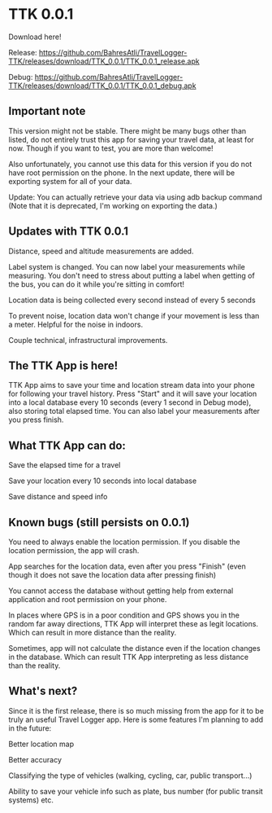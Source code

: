# TTK 0.0.1

Download here!

Release: https://github.com/BahresAtli/TravelLogger-TTK/releases/download/TTK_0.0.1/TTK_0.0.1_release.apk

Debug: https://github.com/BahresAtli/TravelLogger-TTK/releases/download/TTK_0.0.1/TTK_0.0.1_debug.apk

## Important note

This version might not be stable. There might be many bugs other than listed, do not entirely trust this app for saving your travel data, at least for now. Though if you want to test, you are more than welcome!

Also unfortunately, you cannot use this data for this version if you do not have root permission on the phone. In the next update, there will be exporting system for all of your data.

Update: You can actually retrieve your data via using adb backup command (Note that it is deprecated, I'm working on exporting the data.)

## Updates with TTK 0.0.1

Distance, speed and altitude measurements are added.

Label system is changed. You can now label your measurements while measuring. You don't need to stress about putting a label when getting of the bus, you can do it while you're sitting in comfort!

Location data is being collected every second instead of every 5 seconds

To prevent noise, location data won't change if your movement is less than a meter. Helpful for the noise in indoors.

Couple technical, infrastructural improvements.

## The TTK App is here! 

TTK App aims to save your time and location stream data into your phone for following your travel history. Press "Start" and it will save your location into a local database every 10 seconds (every 1 second in Debug mode), also storing total elapsed time. You can also label your measurements after you press finish. 

## What TTK App can do:

Save the elapsed time for a travel

Save your location every 10 seconds into local database

Save distance and speed info


## Known bugs (still persists on 0.0.1)

You need to always enable the location permission. If you disable the location permission, the app will crash. 

App searches for the location data, even after you press "Finish" (even though it does not save the location data after pressing finish)

You cannot access the database without getting help from external application and root permission on your phone.

In places where GPS is in a poor condition and GPS shows you in the random far away directions, TTK App will interpret these as legit locations. Which can result in more distance than the reality.

Sometimes, app will not calculate the distance even if the location changes in the database. Which can result TTK App interpreting as less distance than the reality.

## What's next?

Since it is the first release, there is so much missing from the app for it to be truly an useful Travel Logger app. Here is some features I'm planning to add in the future:

Better location map

Better accuracy

Classifying the type of vehicles (walking, cycling, car, public transport...)

Ability to save your vehicle info such as plate, bus number (for public transit systems) etc.

